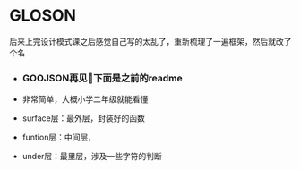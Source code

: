 

# GLOSON

后来上完设计模式课之后感觉自己写的太乱了，重新梳理了一遍框架，然后就改了个名



- ### GOOJSON再见:pray:下面是之前的readme

- 非常简单，大概小学二年级就能看懂

- surface层：最外层，封装好的函数

- funtion层：中间层，

- under层：最里层，涉及一些字符的判断

  
  
  
